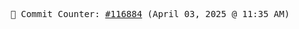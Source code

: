 <p align="center">
    <samp>
        📮 Commit Counter: <a href="https://github.com/Javascript-void0/Javascript-void0/commits/main">#116884</a> (April 03, 2025 @ 11:35 AM)
    </samp>
</p>